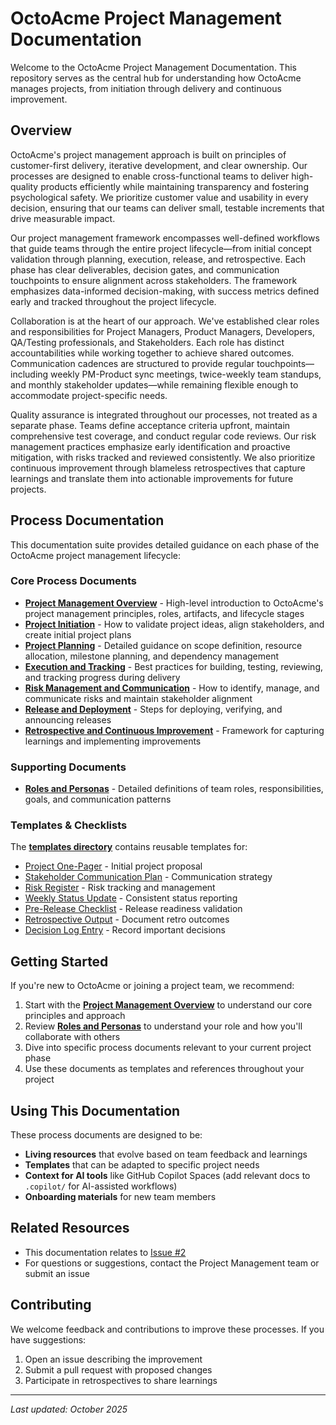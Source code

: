 # OctoAcme Project Management Documentation

Welcome to the OctoAcme Project Management Documentation. This repository serves as the central hub for understanding how OctoAcme manages projects, from initiation through delivery and continuous improvement.

## Overview

OctoAcme's project management approach is built on principles of customer-first delivery, iterative development, and clear ownership. Our processes are designed to enable cross-functional teams to deliver high-quality products efficiently while maintaining transparency and fostering psychological safety. We prioritize customer value and usability in every decision, ensuring that our teams can deliver small, testable increments that drive measurable impact.

Our project management framework encompasses well-defined workflows that guide teams through the entire project lifecycle—from initial concept validation through planning, execution, release, and retrospective. Each phase has clear deliverables, decision gates, and communication touchpoints to ensure alignment across stakeholders. The framework emphasizes data-informed decision-making, with success metrics defined early and tracked throughout the project lifecycle.

Collaboration is at the heart of our approach. We've established clear roles and responsibilities for Project Managers, Product Managers, Developers, QA/Testing professionals, and Stakeholders. Each role has distinct accountabilities while working together to achieve shared outcomes. Communication cadences are structured to provide regular touchpoints—including weekly PM-Product sync meetings, twice-weekly team standups, and monthly stakeholder updates—while remaining flexible enough to accommodate project-specific needs.

Quality assurance is integrated throughout our processes, not treated as a separate phase. Teams define acceptance criteria upfront, maintain comprehensive test coverage, and conduct regular code reviews. Our risk management practices emphasize early identification and proactive mitigation, with risks tracked and reviewed consistently. We also prioritize continuous improvement through blameless retrospectives that capture learnings and translate them into actionable improvements for future projects.

## Process Documentation

This documentation suite provides detailed guidance on each phase of the OctoAcme project management lifecycle:

### Core Process Documents

- **[Project Management Overview](octoacme-project-management-overview.md)** - High-level introduction to OctoAcme's project management principles, roles, artifacts, and lifecycle stages
- **[Project Initiation](octoacme-project-initiation.md)** - How to validate project ideas, align stakeholders, and create initial project plans
- **[Project Planning](octoacme-project-planning.md)** - Detailed guidance on scope definition, resource allocation, milestone planning, and dependency management
- **[Execution and Tracking](octoacme-execution-and-tracking.md)** - Best practices for building, testing, reviewing, and tracking progress during delivery
- **[Risk Management and Communication](octoacme-risks-and-communication.md)** - How to identify, manage, and communicate risks and maintain stakeholder alignment
- **[Release and Deployment](octoacme-release-and-deployment.md)** - Steps for deploying, verifying, and announcing releases
- **[Retrospective and Continuous Improvement](octoacme-retrospective-and-continuous-improvement.md)** - Framework for capturing learnings and implementing improvements

### Supporting Documents

- **[Roles and Personas](octoacme-roles-and-personas.md)** - Detailed definitions of team roles, responsibilities, goals, and communication patterns

### Templates & Checklists

The **[templates directory](templates/)** contains reusable templates for:
- [Project One-Pager](templates/project-one-pager.md) - Initial project proposal
- [Stakeholder Communication Plan](templates/stakeholder-communication-plan.md) - Communication strategy
- [Risk Register](templates/risk-register.md) - Risk tracking and management
- [Weekly Status Update](templates/weekly-status-update.md) - Consistent status reporting
- [Pre-Release Checklist](templates/pre-release-checklist.md) - Release readiness validation
- [Retrospective Output](templates/retrospective-output.md) - Document retro outcomes
- [Decision Log Entry](templates/decision-log-entry.md) - Record important decisions

## Getting Started

If you're new to OctoAcme or joining a project team, we recommend:

1. Start with the **[Project Management Overview](octoacme-project-management-overview.md)** to understand our core principles and approach
2. Review **[Roles and Personas](octoacme-roles-and-personas.md)** to understand your role and how you'll collaborate with others
3. Dive into specific process documents relevant to your current project phase
4. Use these documents as templates and references throughout your project

## Using This Documentation

These process documents are designed to be:

- **Living resources** that evolve based on team feedback and learnings
- **Templates** that can be adapted to specific project needs
- **Context for AI tools** like GitHub Copilot Spaces (add relevant docs to `.copilot/` for AI-assisted workflows)
- **Onboarding materials** for new team members

## Related Resources

- This documentation relates to [Issue #2](https://github.com/aymanaboghonim/skills-scale-institutional-knowledge-using-copilot-spaces/issues/2)
- For questions or suggestions, contact the Project Management team or submit an issue

## Contributing

We welcome feedback and contributions to improve these processes. If you have suggestions:

1. Open an issue describing the improvement
2. Submit a pull request with proposed changes
3. Participate in retrospectives to share learnings

---

*Last updated: October 2025*

